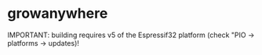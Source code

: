 # growanywhere

IMPORTANT:
building requires v5 of the Espressif32 platform (check "PIO -> platforms -> updates)!